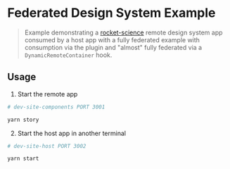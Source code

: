 # Federated Design System Example

> Example demonstrating a [rocket-science](https://github.com/rocket-science-core/rocket-science) remote design system app consumed by a host app with a fully federated example with consumption via the plugin and "almost" fully federated via a `DynamicRemoteContainer` hook.

## Usage

1. Start the remote app

```bash
# dev-site-components PORT 3001

yarn story
```

2. Start the host app in another terminal

```bash
# dev-site-host PORT 3002

yarn start
```
